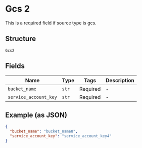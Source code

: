 
# Gcs 2

This is a required field if source type is gcs.

## Structure

`Gcs2`

## Fields

| Name | Type | Tags | Description |
|  --- | --- | --- | --- |
| `bucket_name` | `str` | Required | - |
| `service_account_key` | `str` | Required | - |

## Example (as JSON)

```json
{
  "bucket_name": "bucket_name8",
  "service_account_key": "service_account_key4"
}
```

